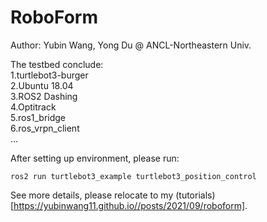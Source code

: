 # RoboForm
Author: Yubin Wang, Yong Du @ ANCL-Northeastern Univ.        

The testbed conclude:      
1.turtlebot3-burger    
2.Ubuntu 18.04        
3.ROS2 Dashing       
4.Optitrack     
5.ros1_bridge      
6.ros_vrpn_client      
...

After setting up environment, please run:    
```
ros2 run turtlebot3_example turtlebot3_position_control
```
See more details, please relocate to my (tutorials)[https://yubinwang11.github.io//posts/2021/09/roboform].
